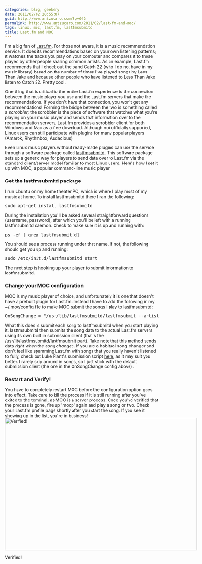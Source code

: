 ```yaml
---
categories: blog, geekery
date: 2011/02/02 20:55:07
guid: http://www.antzucaro.com/?p=643
permalink: http://www.antzucaro.com/2011/02/last-fm-and-moc/
tags: linux, moc, last.fm, lastfmsubmitd
title: Last.fm and MOC
---
```

I'm a big fan of <a href="http://www.last.fm">Last.fm</a>. For those not aware, it is a music recommendation service. It does its recommendations based on your own listening patterns; it watches the tracks you play on your computer and compares it to those played by other people sharing common artists. As an example, Last.fm recommends that I check out the band Catch 22 (who I do not have in my music library) based on the number of times I've played songs by Less Than Jake and because other people who have listened to Less Than Jake listen to Catch 22. Pretty cool.

One thing that is critical to the entire Last.fm experience is the connection between the music player you use and the Last.fm servers that make the recommendations. If you don't have that connection, you won't get any recommendations! Forming the bridge between the two is something called a <em>scrobbler; </em>the scrobbler is the piece of software that watches what you're playing on your music player and sends that information over to the recommendation servers. Last.fm provides a scrobbler client for both Windows and Mac as a free download. Although not officially supported, Linux users can still participate with plugins for many popular players (Amarok, Rhythmbox, Audacious).

Even Linux music players without ready-made plugins can use the service through a software package called <a href="http://www.red-bean.com/decklin/lastfmsubmitd/">lastfmsubmitd</a>. This software package sets up a generic way for players to send data over to Last.fm via the standard client/server model familiar to most Linux users. Here's how I set it up with MOC, a popular command-line music player.
<h3>Get the lastfmsubmitd package</h3>
I run Ubuntu on my home theater PC, which is where I play most of my music at home. To install lastfmsubmitd there I ran the following:

<pre class="brush:bash;">sudo apt-get install lastfmsubmitd</pre>

During the installation you'll be asked several straightforward questions (username, password), after which you'll be left with a running lastfmsubmitd daemon. Check to make sure it is up and running with:

<pre class="brush:bash;">ps -ef | grep lastfmsubmit[d]</pre>

You should see a process running under that name. If not, the following should get you up and running:

<pre class="brush:bash;">sudo /etc/init.d/lastfmsubmitd start</pre>

The next step is hooking up your player to submit information to lastfmsubmitd.
<h3>Change your MOC configuration</h3>
MOC is my music player of choice, and unfortunately it is one that doesn't have a prebuilt plugin for Last.fm. Instead I have to add the following in my ~/.moc/config file to make MOC submit the songs I play to lastfmsubmitd:

<pre class="brush:bash;">OnSongChange = &quot;/usr/lib/lastfmsubmitd/lastfmsubmit --artist %a --title %t --length %d --album %r&quot;</pre>

What this does is submit each song to lastfmsubmitd when you start playing it. lastfmsubmitd then submits the song data to the actual Last.fm servers using its own built in submission client (that's the /usr/lib/lastfmsubmitd/lastfmsubmit part). Take note that this method sends data <em>right when the song changes</em>. If you are a habitual song-changer and don't feel like spamming Last.fm with songs that you really haven't listened to fully, check out Luke Plant's submission script <a href="http://lukeplant.me.uk/blog/posts/moc-and-last-fm/">here</a>, as it may suit you better. I rarely skip around in songs, so I just stick with the default submission client (the one in the OnSongChange config above) .
<h3>Restart and Verify!</h3>
You have to completely restart MOC before the configuration option goes into effect. Take care to kill the process if it is still running after you've exited to the terminal, as MOC is a server process. Once you've verified that the process is gone, fire up 'mocp' again and play a song or two. Check your Last.fm profile page shortly after you start the song. If you see it showing up in the list, you're in business!

<div class="wp-caption aligncenter" style="width: 630px"><a href="http://media.antzucaro.com/uploads/2011/02/verified.png"><img class="size-full wp-image-650" title="Verified!" src="http://media.antzucaro.com/uploads/2011/02/verified.png" alt="Verified!" width="630" height="435" /></a><p class="wp-caption-text">Verified!</p></div>
